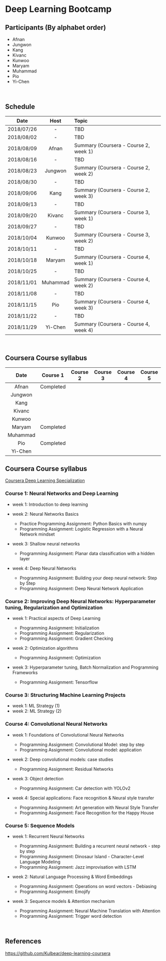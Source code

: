 # Deep Learning Bootcamp


## Participants (By alphabet order)
- Afnan
- Jungwon
- Kang
- Kivanc
- Kunwoo
- Maryam
- Muhammad
- Pio
- Yi-Chen
<br/>


## Schedule

| Date       | Host           | Topic                                 |
|:----------:|:--------------:|:--------------------------------------|
| 2018/07/26 | -              | TBD                                   |
| 2018/08/02 | -              | TBD                                   |
| 2018/08/09 | Afnan          | Summary (Coursera - Course 2, week 1) |
| 2018/08/16 | -              | TBD                                   |
| 2018/08/23 | Jungwon        | Summary (Coursera - Course 2, week 2) |
| 2018/08/30 | -              | TBD                                   |
| 2018/09/06 | Kang           | Summary (Coursera - Course 2, week 3) |
| 2018/09/13 | -              | TBD                                   |
| 2018/09/20 | Kivanc         | Summary (Coursera - Course 3, week 1) |
| 2018/09/27 | -              | TBD                                   |
| 2018/10/04 | Kunwoo         | Summary (Coursera - Course 3, week 2) |
| 2018/10/11 | -              | TBD                                   |
| 2018/10/18 | Maryam         | Summary (Coursera - Course 4, week 1) |
| 2018/10/25 | -              | TBD                                   |
| 2018/11/01 | Muhammad       | Summary (Coursera - Course 4, week 2) |
| 2018/11/08 | -              | TBD                                   |
| 2018/11/15 | Pio            | Summary (Coursera - Course 4, week 3) |
| 2018/11/22 | -              | TBD                                   |
| 2018/11/29 | Yi-Chen        | Summary (Coursera - Course 4, week 4) |
<br/>

## Coursera Course syllabus
| Date       | Course 1  | Course 2  | Course 3  | Course 4  | Course 5  |
|:----------:|:---------:|:---------:|:---------:|:---------:|:---------:|
| Afnan      | Completed |           |           |           |           |
| Jungwon    |           |           |           |           |           |
| Kang       |           |           |           |           |           |
| Kivanc     |           |           |           |           |           |
| Kunwoo     |           |           |           |           |           |
| Maryam     | Completed |           |           |           |           |
| Muhammad   |           |           |           |           |           |
| Pio        | Completed |           |           |           |           |
| Yi-Chen    |           |           |           |           |           |


## Coursera Course syllabus

[Coursera Deep Learning Specialization](https://www.coursera.org/specializations/deep-learning)
<br/>


### Course 1: Neural Networks and Deep Learning
- week 1: Introduction to deep learning
- week 2: Neural Networks Basics
  - Practice Programming Assignment: Python Basics with numpy
  - Programming Assignment: Logistic Regression with a Neural Network mindset
    
- week 3: Shallow neural networks
  - Programming Assignment: Planar data classification with a hidden layer

- week 4: Deep Neural Networks
  - Programming Assignment: Building your deep neural network: Step by Step
  - Programming Assignment: Deep Neural Network Application

### Course 2: Improving Deep Neural Networks: Hyperparameter tuning, Regularization and Optimization
- week 1: Practical aspects of Deep Learning
  - Programming Assignment: Initialization
  - Programming Assignment: Regularization
  - Programming Assignment: Gradient Checking

- week 2: Optimization algorithms
  - Programming Assignment: Optimization

- week 3: Hyperparameter tuning, Batch Normalization and Programming Frameworks
  - Programming Assignment: Tensorflow

### Course 3: Structuring Machine Learning Projects
- week 1: ML Strategy (1)
- week 2: ML Strategy (2)

### Course 4: Convolutional Neural Networks
- week 1: Foundations of Convolutional Neural Networks
  - Programming Assignment: Convolutional Model: step by step
  - Programming Assignment: Convolutional model: application

- week 2: Deep convolutional models: case studies
  - Programming Assignment: Residual Networks

- week 3: Object detection
  - Programming Assignment: Car detection with YOLOv2

- week 4: Special applications: Face recognition & Neural style transfer
  - Programming Assignment: Art generation with Neural Style Transfer
  - Programming Assignment: Face Recognition for the Happy House

### Course 5: Sequence Models
- week 1: Recurrent Neural Networks
  - Programming Assignment: Building a recurrent neural network - step by step
  - Programming Assignment: Dinosaur Island - Character-Level Language Modeling
  - Programming Assignment: Jazz improvisation with LSTM

- week 2: Natural Language Processing & Word Embeddings
  - Programming Assignment: Operations on word vectors - Debiasing
  - Programming Assignment: Emojify

- week 3: Sequence models & Attention mechanism
  - Programming Assignment: Neural Machine Translation with Attention
  - Programming Assignment: Trigger word detection
<br/>

## References
https://github.com/Kulbear/deep-learning-coursera


